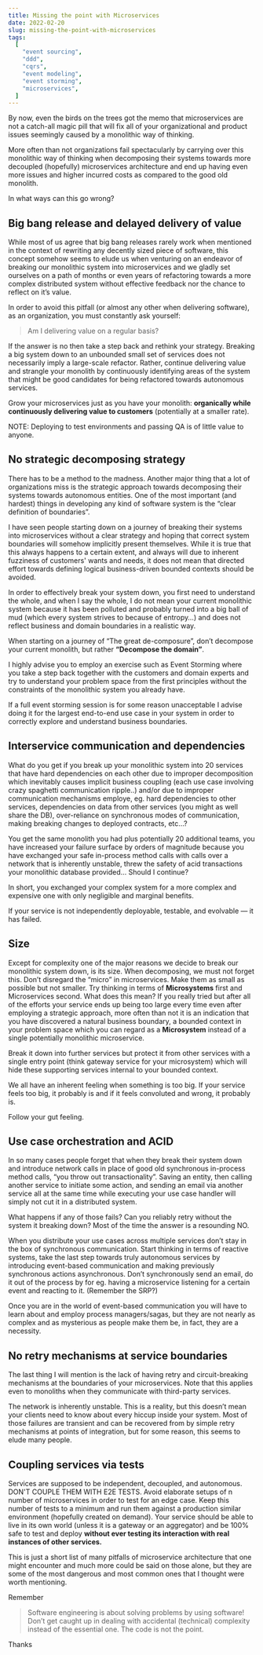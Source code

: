 ```yaml
---
title: Missing the point with Microservices
date: 2022-02-20
slug: missing-the-point-with-microservices
tags:
  [
    "event sourcing",
    "ddd",
    "cqrs",
    "event modeling",
    "event storming",
    "microservices",
  ]
---
```


By now, even the birds on the trees got the memo that microservices are not a catch-all magic pill that will fix all of your organizational and product issues seemingly caused by a monolithic way of thinking.

More often than not organizations fail spectacularly by carrying over this monolithic way of thinking when decomposing their systems towards more decoupled (hopefully) microservices architecture and end up having even more issues and higher incurred costs as compared to the good old monolith.

In what ways can this go wrong?

## Big bang release and delayed delivery of value

While most of us agree that big bang releases rarely work when mentioned in the context of rewriting any decently sized piece of software, this concept somehow seems to elude us when venturing on an endeavor of breaking our monolithic system into microservices and we gladly set ourselves on a path of months or even years of refactoring towards a more complex distributed system without effective feedback nor the chance to reflect on it’s value.

In order to avoid this pitfall (or almost any other when delivering software), as an organization, you must constantly ask yourself:

> Am I delivering value on a regular basis?

If the answer is no then take a step back and rethink your strategy.
Breaking a big system down to an unbounded small set of services does not necessarily imply a large-scale refactor. Rather, continue delivering value and strangle your monolith by continuously identifying areas of the system that might be good candidates for being refactored towards autonomous services.

Grow your microservices just as you have your monolith: **organically while continuously delivering value to customers** (potentially at a smaller rate).

NOTE:
Deploying to test environments and passing QA is of little value to anyone.

## No strategic decomposing strategy

There has to be a method to the madness. Another major thing that a lot of organizations miss is the strategic approach towards decomposing their systems towards autonomous entities. One of the most important (and hardest) things in developing any kind of software system is the “clear definition of boundaries”.

I have seen people starting down on a journey of breaking their systems into microservices without a clear strategy and hoping that correct system boundaries will somehow implicitly present themselves. While it is true that this always happens to a certain extent, and always will due to inherent fuzziness of customers' wants and needs, it does not mean that directed effort towards defining logical business-driven bounded contexts should be avoided.

In order to effectively break your system down, you first need to understand the whole, and when I say the whole, I do not mean your current monolithic system because it has been polluted and probably turned into a big ball of mud (which every system strives to because of entropy…) and does not reflect business and domain boundaries in a realistic way.

When starting on a journey of “The great de-composure”, don’t decompose your current monolith, but rather **“Decompose the domain”**.

I highly advise you to employ an exercise such as Event Storming where you take a step back together with the customers and domain experts and try to understand your problem space from the first principles without the constraints of the monolithic system you already have.

If a full event storming session is for some reason unacceptable I advise doing it for the largest end-to-end use case in your system in order to correctly explore and understand business boundaries.

## Interservice communication and dependencies

What do you get if you break up your monolithic system into 20 services that have hard dependencies on each other due to improper decomposition which inevitably causes implicit business coupling (each use case involving crazy spaghetti communication ripple..) and/or due to improper communication mechanisms employe, eg. hard dependencies to other services, dependencies on data from other services (you might as well share the DB), over-reliance on synchronous modes of communication, making breaking changes to deployed contracts, etc…?

You get the same monolith you had plus potentially 20 additional teams, you have increased your failure surface by orders of magnitude because you have exchanged your safe in-process method calls with calls over a network that is inherently unstable, threw the safety of acid transactions your monolithic database provided… Should I continue?

In short, you exchanged your complex system for a more complex and expensive one with only negligible and marginal benefits.

If your service is not independently deployable, testable, and evolvable — it has failed.

## Size

Except for complexity one of the major reasons we decide to break our monolithic system down, is its size. When decomposing, we must not forget this. Don’t disregard the “micro” in microservices. Make them as small as possible but not smaller. Try thinking in terms of **Microsystems** first and Microservices second. What does this mean? If you really tried but after all of the efforts your service ends up being too large every time even after employing a strategic approach, more often than not it is an indication that you have discovered a natural business boundary, a bounded context in your problem space which you can regard as a **Microsystem** instead of a single potentially monolithic microservice.

Break it down into further services but protect it from other services with a single entry point (think gateway service for your microsystem) which will hide these supporting services internal to your bounded context.

We all have an inherent feeling when something is too big. If your service feels too big, it probably is and if it feels convoluted and wrong, it probably is.

Follow your gut feeling.

## Use case orchestration and ACID

In so many cases people forget that when they break their system down and introduce network calls in place of good old synchronous in-process method calls, “you throw out transactionality”. Saving an entity, then calling another service to initiate some action, and sending an email via another service all at the same time while executing your use case handler will simply not cut it in a distributed system.

What happens if any of those fails? Can you reliably retry without the system it breaking down? Most of the time the answer is a resounding NO.

When you distribute your use cases across multiple services don’t stay in the box of synchronous communication. Start thinking in terms of reactive systems, take the last step towards truly autonomous services by introducing event-based communication and making previously synchronous actions asynchronous. Don’t synchronously send an email, do it out of the process by for eg. having a microservice listening for a certain event and reacting to it. (Remember the SRP?)

Once you are in the world of event-based communication you will have to learn about and employ process managers/sagas, but they are not nearly as complex and as mysterious as people make them be, in fact, they are a necessity.

## No retry mechanisms at service boundaries

The last thing I will mention is the lack of having retry and circuit-breaking mechanisms at the boundaries of your microservices.
Note that this applies even to monoliths when they communicate with third-party services.

The network is inherently unstable. This is a reality, but this doesn’t mean your clients need to know about every hiccup inside your system. Most of those failures are transient and can be recovered from by simple retry mechanisms at points of integration, but for some reason, this seems to elude many people.

## Coupling services via tests

Services are supposed to be independent, decoupled, and autonomous. DON'T COUPLE THEM WITH E2E TESTS. Avoid elaborate setups of n number of microservices in order to test for an edge case. Keep this number of tests to a minimum and run them against a production similar environment (hopefully created on demand). Your service should be able to live in its own world (unless it is a gateway or an aggregator) and be 100% safe to test and deploy **without ever testing its interaction with real instances of other services.**

This is just a short list of many pitfalls of microservice architecture that one might encounter and much more could be said on those alone, but they are some of the most dangerous and most common ones that I thought were worth mentioning.

Remember

> Software engineering is about solving problems by using software! Don’t get caught up in dealing with accidental (technical) complexity instead of the essential one. The code is not the point.

Thanks
